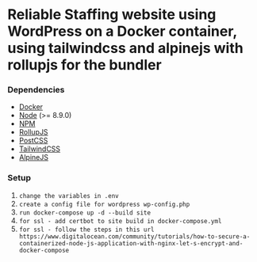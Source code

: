 # Reliable Staffing website using WordPress on a Docker container, using tailwindcss and alpinejs with rollupjs for the bundler

### Dependencies

* [Docker](https://docs.docker.com/docker-for-mac/install/)
* [Node](https://nodejs.org/) (>= 8.9.0)
* [NPM](https://www.npmjs.com/)
* [RollupJS](https://rollupjs.org/guide/en/)
* [PostCSS](https://postcss.org/)
* [TailwindCSS](https://tailwindcss.com/)
* [AlpineJS](https://github.com/alpinejs/alpine)

### Setup
1. `change the variables in .env`
1. `create a config file for wordpress wp-config.php`
1. `run docker-compose up -d --build site`
1. `for ssl - add certbot to site build in docker-compose.yml`
1. `for ssl - follow the steps in this url https://www.digitalocean.com/community/tutorials/how-to-secure-a-containerized-node-js-application-with-nginx-let-s-encrypt-and-docker-compose`



